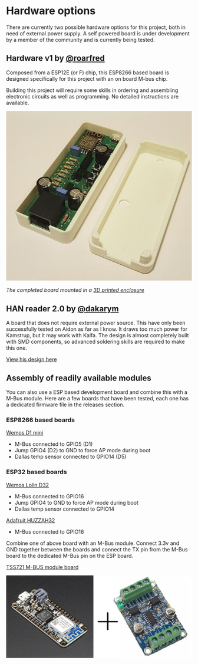 # Hardware options

There are currently two possible hardware options for this project, both in need of external power supply. A self powered board is under development by a member of the community and is currently being tested. 

## Hardware v1 by [@roarfred](https://github.com/roarfred)
Composed from a ESP12E (or F) chip, this ESP8266 based board is designed specifically for this project with an on board M-bus chip.

Building this project will require some skills in ordering and assembling electronic circuits as well as programming. No detailed instructions are available.

![The HAN Reader Hardware](v1/img/HanReaderInEnclosure.PNG)

*The completed board mounted in a [3D printed enclosure](/Enclosure)*

## HAN reader 2.0 by [@dakarym](https://github.com/dakarym)
A board that does not require external power source. This have only been successfully tested on Aidon as far as I know. It draws too much power for Kamstrup, but it may work with Kaifa. The design is almost 
completely built with SMD components, so advanced soldering skills are required to make this one.

[View his design here](https://github.com/dakarym/AmsToMqttBridge/tree/master/PCB)

## Assembly of readily available modules
You can also use a ESP based development board and combine this with a M-Bus module. Here are a few boards that have been tested, each one has a dedicated firmware file in the releases section. 

### ESP8266 based boards

[Wemos D1 mini](https://docs.wemos.cc/en/latest/d1/d1_mini.html)
- M-Bus connected to GPIO5 (D1)
- Jump GPIO4 (D2) to GND to force AP mode during boot
- Dallas temp sensor connected to GPIO14 (D5)

### ESP32 based boards

[Wemos Lolin D32](https://docs.wemos.cc/en/latest/d32/d32.html) 
- M-Bus connected to GPIO16
- Jump GPIO4 to GND to force AP mode during boot
- Dallas temp sensor connected to GPIO14

[Adafruit HUZZAH32](https://www.adafruit.com/product/3405) 
- M-Bus connected to GPIO16


Combine one of above board with an M-Bus module. Connect 3.3v and GND together between the boards and connect the TX pin from the M-Bus board to the dedicated M-Bus pin on the ESP board.

[TSS721 M-BUS module board](https://www.aliexpress.com/item/TSS721/32751482255.html)

![FeatherMbus](img/feather_3010-00_mbus_slave.jpg)
